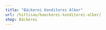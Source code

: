 ```yaml
---
title: "Bäckerei Konditorei Alber"
url: /hittisau/baeckerei-konditorei-alber/
shop: Bäckerei
---
```

